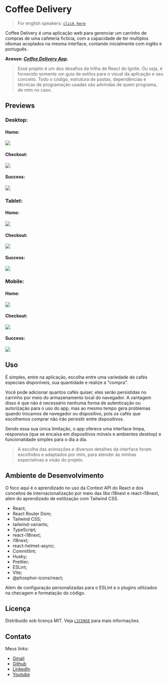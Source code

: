 # Coffee Delivery

> For english speakers: [`click here`](./README_EN.MD)

Coffee Delivery é uma aplicação web para gerenciar um carrinho de compras de uma cafeteria fictícia, com a capacidade de ter multiplos idiomas acoplados na mesma interface, contando inicialmente com inglês e português.

**Acesse: [_Coffee Delivery App_](https://coffee-delivery-eddyyxxyy.vercel.app/).**

> Esse projeto é um dos desafios da trilha de React do Ignite. Ou seja, é fornecido somente um guia de estilos para o visual da aplicação e seu conceito. Todo o código, estrutura de pastas, dependências e técnicas de programação usadas são advindas de quem programa, de mim no caso.

## Previews

### Desktop:

#### Home:

![](./previews/home-desktop-preview-1-pt.png)

#### Checkout:

![](./previews/checkout-desktop-preview-1-pt.png)

#### Success:

![](./previews/success-desktop-1-pt.png)

### Tablet:

#### Home:

![](./previews/home-tablet-preview-1-pt.png)

#### Checkout:

![](./previews/checkout-tablet-preview-1-pt.png)

#### Success:

![](./previews/success-tablet-1-pt.png)

### Mobile:

#### Home:

![](./previews/home-mobile-preview-1-pt.png)

#### Checkout:

![](./previews/checkout-mobile-preview-1-pt.png)

#### Success:

![](./previews/success-mobile-1-pt.png)

## Uso

É simples, entre na aplicação, escolha entre uma variedade de cafés especiais disponíveis, sua quantidade e realize a "compra".

Você pode adicionar quantos cafés quiser, eles serão persistidas no carrinho por meio do armazenamento local do navegador. A vantagem disso é que não é necessário nenhuma forma de autenticação ou autorização para o uso do app, mas ao mesmo tempo gera problemas quando trocamos de navegador ou dispositivo, pois os cafés que escolhemos comprar não irão persistir entre dispositivos.

Sendo essa sua única limitação, o app oferece uma interface limpa, responsiva (que se encaixa em dispositivos móveis e ambientes desktop) e funcionalidade simples para o dia a dia.

> A escolha das animações e diversos detalhes da interface foram escolhidos e adaptados por mim, para atender às minhas expectativas e visão do projeto.

## Ambiente de Desenvolvimento

O foco aqui é o aprendizado no uso da Context API do React e dos conceitos de internacionalização por meio das libs i18next e react-i18next, além do aprendizado de estilização com Tailwind CSS.

- React;
- React Router Dom;
- Tailwind CSS;
- tailwind-variants;
- TypeScript;
- react-i18next;
- i18next;
- react-helmet-async;
- Commitlint;
- Husky;
- Prettier;
- ESLint;
- Vite;
- @phosphor-icons/react;

Além de configuração personalizadas para o ESLint e o plugins utilizados na checagem e formatação do código.

## Licença

Distribuído sob licença MIT. Veja [`LICENSE`](./LICENSE) para mais informações.

## Contato

Meus links:

- [Gmail](mailto:dev.eddyyxxyy@gmail.com?)
- [Github](https://github.com/eddyyxxyy)
- [LinkedIn](https://www.linkedin.com/in/eeddyyxxyy/)
- [Youtube](https://www.youtube.com/@eddyxide)
